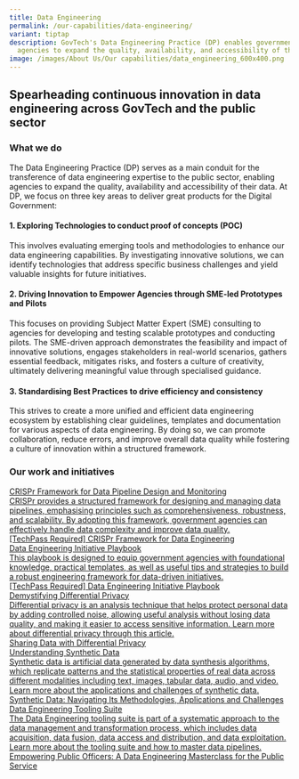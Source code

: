 ```yaml
---
title: Data Engineering
permalink: /our-capabilities/data-engineering/
variant: tiptap
description: GovTech's Data Engineering Practice (DP) enables government
  agencies to expand the quality, availability, and accessibility of their data.
image: /images/About Us/Our capabilities/data_engineering_600x400.png
---
```

<h2>Spearheading continuous innovation in data engineering across GovTech and the public sector</h2>
<h3>What we do</h3>
<p>The Data Engineering Practice (DP) serves as a main conduit for the transference
of data engineering expertise to the public sector, enabling agencies to
expand the quality, availability and accessibility of their data. At DP,
we focus on three key areas to deliver great products for the Digital Government:</p>
<h4>1. Exploring Technologies to conduct proof of concepts (POC)</h4>
<p>This involves evaluating emerging tools and methodologies to enhance our
data engineering capabilities. By investigating innovative solutions, we
can identify technologies that address specific business challenges and
yield valuable insights for future initiatives.</p>
<h4>2. Driving Innovation to Empower Agencies through SME-led Prototypes and Pilots</h4>
<p>This focuses on providing Subject Matter Expert (SME) consulting to agencies
for developing and testing scalable prototypes and conducting pilots. The
SME-driven approach demonstrates the feasibility and impact of innovative
solutions, engages stakeholders in real-world scenarios, gathers essential
feedback, mitigates risks, and fosters a culture of creativity, ultimately
delivering meaningful value through specialised guidance.</p>
<h4>3. Standardising Best Practices to drive efficiency and consistency</h4>
<p>This strives to create a more unified and efficient data engineering ecosystem
by establishing clear guidelines, templates and documentation for various
aspects of data engineering. By doing so, we can promote collaboration,
reduce errors, and improve overall data quality while fostering a culture
of innovation within a structured framework.</p>
<h3>Our work and initiatives</h3>
<p></p>
<div class="isomer-card-grid"><a rel="noopener noreferrer nofollow" href="https://docs.developer.tech.gov.sg/docs/crisp-framework-for-data-engineering-for-public-officers/" class="isomer-card"><div class="isomer-card-body"><div class="isomer-card-title">CRISPr Framework for Data Pipeline Design and Monitoring </div><div class="isomer-card-description">CRISPr provides a structured framework for designing and managing data pipelines, emphasising principles such as comprehensiveness, robustness, and scalability. By adopting this framework, government agencies can effectively handle data complexity and improve data quality.</div><div class="isomer-card-link">[TechPass Required] CRISPr Framework for Data Engineering </div></div></a>
<a rel="noopener noreferrer nofollow" href="https://docs.developer.tech.gov.sg/docs/data-engineering-initiative-playbook-for-public-officers/" class="isomer-card">
<div class="isomer-card-body">
<div class="isomer-card-title">Data Engineering Initiative Playbook</div>
<div class="isomer-card-description">This playbook is designed to equip government agencies with foundational
knowledge, practical templates, as well as useful tips and strategies to
build a robust engineering framework for data-driven initiatives.</div>
<div class="isomer-card-link">[TechPass Required] Data Engineering Initiative Playbook</div>
</div>
</a><a rel="noopener noreferrer nofollow" href="https://medium.com/dsaid-govtech/protecting-your-data-privacy-with-differential-privacy-an-introduction-abee1d7fcb63" class="isomer-card"><div class="isomer-card-body"><div class="isomer-card-title">Demystifying Differential Privacy</div><div class="isomer-card-description">Differential privacy is an analysis technique that helps protect personal data by adding controlled noise, allowing useful analysis without losing data quality, and making it easier to access sensitive information. Learn more about differential privacy through this article.</div><div class="isomer-card-link">Sharing Data with Differential Privacy</div></div></a>
<a rel="noopener noreferrer nofollow" href="https://medium.com/dsaid-govtech/synthetic-data-navigating-its-methodologies-applications-and-challenges-9af7e5e4208d" class="isomer-card">
<div class="isomer-card-body">
<div class="isomer-card-title">Understanding Synthetic Data</div>
<div class="isomer-card-description">Synthetic data is artificial data generated by data synthesis algorithms,
which replicate patterns and the statistical properties of real data across
different modalities including text, images, tabular data, audio, and video.
Learn more about the applications and challenges of synthetic data.</div>
<div class="isomer-card-link">Synthetic Data: Navigating Its Methodologies, Applications and Challenges</div>
</div>
</a><a rel="noopener noreferrer nofollow" href="https://medium.com/dsaid-govtech/empowering-public-officers-a-data-engineering-masterclass-for-the-public-service-dbdecd3b58d5" class="isomer-card"><div class="isomer-card-body"><div class="isomer-card-title">Data Engineering Tooling Suite</div><div class="isomer-card-description">The Data Engineering tooling suite is part of a systematic approach to the data management and transformation process, which includes data acquisition, data fusion, data access and distribution, and data exploitation. Learn more about the tooling suite and how to master data pipelines.</div><div class="isomer-card-link">Empowering Public Officers: A Data Engineering Masterclass for the Public Service</div></div></a>
</div>
<p></p>